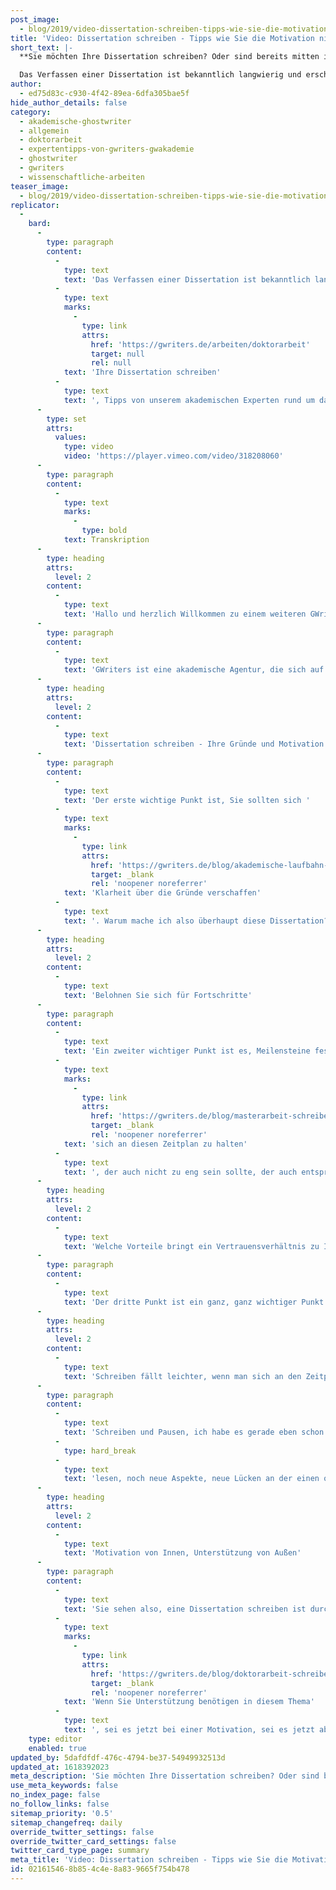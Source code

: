 ```yaml
---
post_image:
  - blog/2019/video-dissertation-schreiben-tipps-wie-sie-die-motivation-nicht-verlieren/Dissertation-schreiben-Motivation-Tipps.png
title: 'Video: Dissertation schreiben - Tipps wie Sie die Motivation nicht verlieren'
short_text: |-
  **Sie möchten Ihre Dissertation schreiben? Oder sind bereits mitten im Schreibprozess? Lesen Sie jetzt die besten Motvationstipps von akademischen Experten!**

  Das Verfassen einer Dissertation ist bekanntlich langwierig und erschöpfend. Essentiell für den Erfolg der wissenschaftlichen Arbeit ist kontinuierliches wissenschaftliches Arbeiten, um die eigene Inspiration sowie das Qualitätsniveau aufrecht zu erhalten. Sich selbst zu motivieren, die notwendige Energie aufzubringen, ist oft die schwierigste Aufgabe. Deshalb haben wir für alle, die aktuell Ihre Dissertation schreiben, Tipps von unserem akademischen Experten rund um das Thema “Dissertation schreiben” zusammengestellt...
author:
  - ed75d83c-c930-4f42-89ea-6dfa305bae5f
hide_author_details: false
category:
  - akademische-ghostwriter
  - allgemein
  - doktorarbeit
  - expertentipps-von-gwriters-gwakademie
  - ghostwriter
  - gwriters
  - wissenschaftliche-arbeiten
teaser_image:
  - blog/2019/video-dissertation-schreiben-tipps-wie-sie-die-motivation-nicht-verlieren/Dissertation-schreiben-Motivation-Tipps.png
replicator:
  -
    bard:
      -
        type: paragraph
        content:
          -
            type: text
            text: 'Das Verfassen einer Dissertation ist bekanntlich langwierig und erschöpfend. Essentiell für den Erfolg der wissenschaftlichen Arbeit ist kontinuierliches wissenschaftliches Arbeiten, um die eigene Inspiration sowie das Qualitätsniveau aufrecht zu erhalten. Sich selbst zu motivieren, die notwendige Energie aufzubringen, ist oft die schwierigste Aufgabe. Deshalb haben wir für alle, die aktuell '
          -
            type: text
            marks:
              -
                type: link
                attrs:
                  href: 'https://gwriters.de/arbeiten/doktorarbeit'
                  target: null
                  rel: null
            text: 'Ihre Dissertation schreiben'
          -
            type: text
            text: ', Tipps von unserem akademischen Experten rund um das Thema “Dissertation schreiben” zusammengestellt.'
      -
        type: set
        attrs:
          values:
            type: video
            video: 'https://player.vimeo.com/video/318208060'
      -
        type: paragraph
        content:
          -
            type: text
            marks:
              -
                type: bold
            text: Transkription
      -
        type: heading
        attrs:
          level: 2
        content:
          -
            type: text
            text: 'Hallo und herzlich Willkommen zu einem weiteren GWriters Video Tutorial!'
      -
        type: paragraph
        content:
          -
            type: text
            text: 'GWriters ist eine akademische Agentur, die sich auf Coachings, Lektorate und die Unterstützung bei der Erstellung wissenschaftlicher Texte spezialisiert und konkretisiert hat. Heute wollen wir uns mit dem Thema "Dissertation schreiben" beschäftigen. Mit einem Thema, mit dem sich sicherlich viele von Ihnen wahrscheinlich nur wenig oder vielleicht doch nur einmal im Leben beschäftigen werden. Nichtsdestotrotz, eine ganz wichtige Thematik, wenn man sich mit einer Dissertation beschäftigt, was natürlich nicht etwas ist, was man gerade mal so, in Anführungszeichen, nebenher macht. Und heute möchte ich Ihnen ein paar Tipps geben, wenn Sie eine Dissertation schreiben, wie Sie die Motivation beim Schreiben einer Dissertation nicht verlieren. Weil eine Dissertation ist ein langwieriger und ein aufwendiger Prozess, der sich oftmals auch über mehrere Jahre hinweg strecken wird. Und gerade da ist es natürlich ganz, ganz wichtig, dass man dran bleibt am Thema. Die Motivation nicht verliert, den roten Faden, sozusagen, nicht verliert, um am Ende auch zum Ziel zu kommen. Ein paar Tipps, wie Sie das am besten machen können, wenn Sie eine Dissertation schreiben.'
      -
        type: heading
        attrs:
          level: 2
        content:
          -
            type: text
            text: 'Dissertation schreiben - Ihre Gründe und Motivation'
      -
        type: paragraph
        content:
          -
            type: text
            text: 'Der erste wichtige Punkt ist, Sie sollten sich '
          -
            type: text
            marks:
              -
                type: link
                attrs:
                  href: 'https://gwriters.de/blog/akademische-laufbahn-5-fragen-fuer-akademiker'
                  target: _blank
                  rel: 'noopener noreferrer'
            text: 'Klarheit über die Gründe verschaffen'
          -
            type: text
            text: '. Warum mache ich also überhaupt diese Dissertation? Was ist mein Ziel? Was möchte ich damit am Ende erreichen? Und wie immer im Leben, ist es auch hier so, je konkreter, je klarer das Ziel ist, desto leichter wird Ihnen auch die Erstellung der Dissertation fallen. Und desto besser werden Sie sich auch selber motivieren können, wenn Sie am Ende ein klares Ziel haben. Das kann mit Sicherheit ein berufliches Ziel sein, ein Fortkommen, ein Weiterkommen im Beruf. Kann aber auch sein, dass man die Dissertation vielleicht, wenn man schon älter ist, nur, in Anführungszeichen, für sich schreibt oder um auch eine gewisse Reputation in der Wissenschaft und in der Forschung zu erhalten. Ganz egal was es ist, diese Gründe, die sollten bei Ihnen klar sein und die sollten Sie sich auch immer gerne auch in visualisierter Form oder dergleichen immer wieder klar machen und sich immer wieder in den Kopf rufen. Dann haben Sie schon mal einen ganz wesentlichen Punkt erreicht, damit Sie die Motivation nicht verlieren werden.'
      -
        type: heading
        attrs:
          level: 2
        content:
          -
            type: text
            text: 'Belohnen Sie sich für Fortschritte'
      -
        type: paragraph
        content:
          -
            type: text
            text: 'Ein zweiter wichtiger Punkt ist es, Meilensteine festzulegen und zu feiern. Auch das ist jetzt mit Sicherheit nichts Neues und gilt mit Sicherheit nicht nur für eine Dissertation. Gilt für viele Themen, wenn Sie im Leben unterwegs sind und Ziele verfolgen wollen. Aber gerade in einer Dissertation, Sie erarbeiten ja sowieso im Vorfeld einen Zeitplan und wenn Sie dann die Dissertation schreiben, dann ist es sicherlich ganz, ganz wichtig '
          -
            type: text
            marks:
              -
                type: link
                attrs:
                  href: 'https://gwriters.de/blog/masterarbeit-schreiben-zeitplan'
                  target: _blank
                  rel: 'noopener noreferrer'
            text: 'sich an diesen Zeitplan zu halten'
          -
            type: text
            text: ', der auch nicht zu eng sein sollte, der auch entsprechende Lücken, entsprechende Puffer haben sollte. Aber in diesem Zeitplan sollte es auch Meilensteine geben, das könnten beispielsweise Fertigstellung von einzelnen Kapiteln, Fertigstellung von Forschungen, Fertigstellungen von Befragungen oder auch Abstimmung, wir kommen gleich noch darauf zu sprechen, mit Ihrem Doktorvater sein. Ganz bewusst dann auch ruhig mal diese größeren Erfolge, diese bewussten Meilensteine dann auch feiern. Dann aber auch wieder aufhören zu feiern. Das heißt, hier sich dann auch erst mal vielleicht eine gewisse Ruhe nehmen für einige wenige Tage, vielleicht auch für ein, zwei Wochen. Aber, und wir werden später noch auf den Punkt kommen, dann auch wieder anfangen zu schreiben, weiter zu schreiben, weil ein Meilenstein ist eben auch nur ein Meilenstein und heißt noch nicht, dass Sie am Ziel angekommen sind.'
      -
        type: heading
        attrs:
          level: 2
        content:
          -
            type: text
            text: 'Welche Vorteile bringt ein Vertrauensverhältnis zu Ihrem Doktorvater?'
      -
        type: paragraph
        content:
          -
            type: text
            text: 'Der dritte Punkt ist ein ganz, ganz wichtiger Punkt. Bauen Sie Vertrauen, bauen Sie ein Vertrauensverhältnis zu Ihrem Doktorvater auf und suchen Sie auch regelmäßig die Abstimmungen mit Ihrem Doktorvater. Da geht es auch nicht nur darum, dass Sie jetzt irgendwelche fertigen Kapitel oder Teile von der Arbeit abliefern und er diese durchliest, sondern finden Sie einen regelmäßigen Kontakt. Sprechen Sie mit ihm, tauschen Sie sich aus, zeigen Sie ihm auch, wie weit sind Sie. Was sind vielleicht auch aktuelle Themenstellungen, aktuelle Fragestellungen, mit denen Sie sich gerade beschäftigen. Vielleicht gibt es auch das ein oder andere Problem, das gerade bei Ihnen auftaucht, was man vielleicht mit ihm diskutieren kann. Kurzum bleiben Sie mit Ihrem Doktorvater während der Erstellung der Doktorarbeit im Gespräch und bauen Sie ein vertrauensvolles Verhältnis mit ihm auf. Ganz, ganz wichtig, weil klar ist auch, je vertrauensvoller das Verhältnis ist, je mehr Sie ihn auf die Erstellung der Doktorarbeit auch mitnehmen, desto besser wird natürlich auch später eine Beurteilung stattfinden, weil dann kennt er Sie. Er kennt die Doktorarbeit und er steigt im Prinzip nicht bei Null ein. Immer gefährlich ist es, wenn Sie eine Doktorarbeit quasi ohne Begleitung Ihres Doktorvaters schreiben, ihm am Ende die fertige Arbeit vorlegen und er sagt: "Nein, das war eigentlich nicht das, was ich mir vorgestellt habe. Das sollte komplett in eine andere Richtung gehen." Das heißt, hier ganz wichtig, regelmäßige Abstimmungen und über diese Abstimmungen hinaus, einfach auch immer wieder dieser Aufbau eines Vertrauensverhältnisses.'
      -
        type: heading
        attrs:
          level: 2
        content:
          -
            type: text
            text: 'Schreiben fällt leichter, wenn man sich an den Zeitplan hält'
      -
        type: paragraph
        content:
          -
            type: text
            text: 'Schreiben und Pausen, ich habe es gerade eben schon mal ein bisschen angeschnitten, Schreiben Sie regelmäßig. Eine Doktorarbeit hat ja auch einen gewissen Seitenumfang, hängt davon ab in welchem medizinischen Bereich Sie beispielsweise unterwegs sind. Dort hat eine Doktorarbeit eher weniger Seitenzahlen, wenn Sie aber im betriebswirtschaftlichen Bereich unterwegs sind, dann können das schon mal auch 200, 300, 400, 500, 600 mit Anhängen dann auch mal bis zu 1000 Seiten sein. Also von daher, Sie haben hier auch eine gewisse Menge einfach an Stoff, die es zu produzieren gilt. Und auch hier, wie immer im Leben, es ist wichtiger, es ist besser in kleinen Stücken, in kleinen Portionen zu arbeiten. Also hier auch mal vielleicht nur, in Anführungszeichen, wenige Seiten pro Tag oder pro Woche zu produzieren, als dass Sie große Pausen lassen, dann in Ihrem Zeitplan hinterherhinken und dann auf einmal wieder 20 oder 30 Seiten in einer Woche produzieren müssen. Deswegen dran bleiben, aber ganz bewusst auch wieder Pausen einbauen, sich regenerieren und dann weitermachen. Und legen Sie auch keinen Perfektionismus an den Tag, Ihre Doktorarbeit wird nie 100 Prozent, wird nie 1000 Prozent perfekt sein. Das heißt, wenn Sie ein Thema erforscht haben, wenn Sie der Meinung sind, Sie haben das ausreichend erforscht, machen Sie auch einen Haken dran. Sie werden wahrscheinlich immer, je mehr Sie'
          -
            type: hard_break
          -
            type: text
            text: 'lesen, noch neue Aspekte, neue Lücken an der einen oder anderen Stelle erkennen. Die können Sie dann vielleicht bei der Endkorrektur, am Endlektorat noch aufnehmen an der einen oder anderen Stelle. Wo es sinnvoll scheint das Ganze auch noch ergänzen. Aber begnügen Sie sich dann auch mit dem Stand, den Sie erreicht haben, wo Sie auch mit sich selber zufrieden sind und sagen können, das ist dann auch von meiner Seite aus eine ausreichende Erforschung, eine ausreichende Erhebung der Thematik.'
      -
        type: heading
        attrs:
          level: 2
        content:
          -
            type: text
            text: 'Motivation von Innen, Unterstützung von Außen'
      -
        type: paragraph
        content:
          -
            type: text
            text: 'Sie sehen also, eine Dissertation schreiben ist durchaus ein herausforderndes Thema, ein herausforderndes Projekt, insbesondere deswegen, weil es sich eben über so lange Zeit, über so viele Jahre, über so einen großen Zeitraum eben auch hinweg streckt. Und gerade deswegen ist es eben wichtig, auch hier die Motivation zu behalten. Werden Sie sich klar über die Gründe, seien Sie sich klar über die Gründe, legen Sie Meilensteine fest und feiern diese. Haben Sie Vertrauen zu Ihrem Doktorvater, schreiben Sie und legen Sie auch entsprechende Pausen ein und zeigen Sie bitte keinen Perfektionismus. Wenn Sie diese Punkte berücksichtigen, dann werden Sie auch eine erfolgreiche Doktorarbeit schreiben können. '
          -
            type: text
            marks:
              -
                type: link
                attrs:
                  href: 'https://gwriters.de/blog/doktorarbeit-schreiben'
                  target: _blank
                  rel: 'noopener noreferrer'
            text: 'Wenn Sie Unterstützung benötigen in diesem Thema'
          -
            type: text
            text: ', sei es jetzt bei einer Motivation, sei es jetzt aber auch bei einem Coaching, sei es auch im Sinne von Abstimmungen von einzelnen Kapiteln, vielleicht auch in der Unterstützung bei der Statistik, bei der Empirie, wie auch immer. In diesen Fällen lohnt es sich dann oftmals auch externe Unterstützung zu nutzen. Hier ist GWriters gerne Ihr Ansprechpartner, GWriters kann Ihnen hier gerne Unterstützung liefern externer Art in all diesen genannten Fragestellungen. Von daher scheuen Sie sich auch nicht, hier die Begleitung in Anspruch zu nehmen. In diesem Sinne wünsche ich Ihnen viel Glück, viel Erfolg bei Ihrer Doktorarbeit und denken Sie an die Tipps, um die Motivation zu erhalten.'
    type: editor
    enabled: true
updated_by: 5dafdfdf-476c-4794-be37-54949932513d
updated_at: 1618392023
meta_description: 'Sie möchten Ihre Dissertation schreiben? Oder sind bereits mitten im Schreibprozess? Lesen Sie jetzt die besten Motvationstipps von akademischen Experten!'
use_meta_keywords: false
no_index_page: false
no_follow_links: false
sitemap_priority: '0.5'
sitemap_changefreq: daily
override_twitter_settings: false
override_twitter_card_settings: false
twitter_card_type_page: summary
meta_title: 'Video: Dissertation schreiben - Tipps wie Sie die Motivation nicht verlieren • GWriters.de'
id: 02161546-8b85-4c4e-8a83-9665f754b478
---
```

